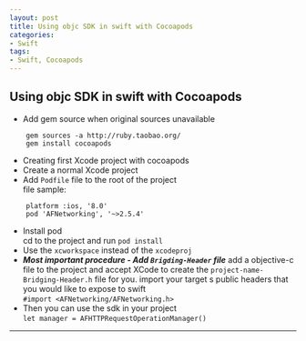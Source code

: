 ```yaml
---
layout: post
title: Using objc SDK in swift with Cocoapods
categories:
- Swift
tags:
- Swift, Cocoapods
---
```



	 
## Using objc SDK in swift with Cocoapods  
- Add gem source when original sources unavailable  
```
    gem sources -a http://ruby.taobao.org/   
    gem install cocoapods
```
- Creating first Xcode project with cocoapods
- Create a normal Xcode project
- Add `Podfile` file to the root of the project  
 file sample:  
```
    platform :ios, '8.0'  
    pod 'AFNetworking', '~>2.5.4'
``` 
- Install pod  
cd to the project and run `pod install`  
- Use the `xcworkspace` instead of the `xcodeproj`  
- ***Most important procedure - Add `Brigding-Header` file***
add a objective-c file to the project and accept XCode to create the `project-name-Bridging-Header.h` file for you.
import your target s public headers that you would like to expose to swift  
`#import <AFNetworking/AFNetworking.h>`  
- Then you can use the sdk in your project  
`let manager = AFHTTPRequestOperationManager()`

----
